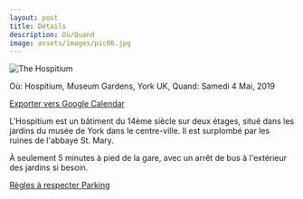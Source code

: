 ```yaml
---
layout: post
title: Détails
description: Où/Quand
image: assets/images/pic06.jpg
---
```

<img src="../../../assets/images/hospitium_landscape.jpg" alt="The Hospitium"/>

Où: Hospitium, Museum Gardens, York UK, Quand: Samedi 4 Mai, 2019

<a target="_blank" rel="noopener noreferrer" href="http://www.google.com/calendar/event?action=TEMPLATE&text=Mariage%20de%20Natacha%20et%20Andy&dates=20190504/20190505&location=The%20Hospitium%2C%20Museum%20Gardens%2C%20York%20YO30%207DR">Exporter vers Google Calendar</a>

L'Hospitium est un bâtiment du 14ème siècle sur deux étages, situé dans les jardins du musée de York dans le centre-ville.
Il est surplombé par les ruines de l'abbaye St. Mary.

À seulement 5 minutes à pied de la gare, avec un arrêt de bus à l'extérieur des jardins si besoin.

<a target="_blank" rel="noopener noreferrer" href="{{site.url}}{{site.baseurl}}assets/downloads/venuerules.pdf">
Règles à respecter
</a>

<a target="_blank" rel="noopener noreferrer" href="{{site.url}}{{site.baseurl}}assets/downloads/carparks.pdf">
Parking
</a>
